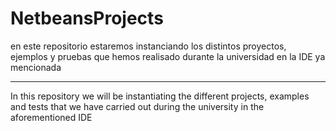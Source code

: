 # NetbeansProjects
en este repositorio estaremos instanciando los distintos proyectos, ejemplos y pruebas que hemos realisado durante la universidad en la IDE ya mencionada



-----------------------------
In this repository we will be instantiating the different projects, examples and tests that we have carried out during the university in the aforementioned IDE
